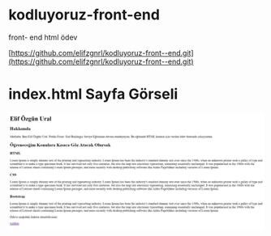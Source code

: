 # kodluyoruz-front-end
front- end html ödev

[https://github.com/elifzgnrl/kodluyoruz-front--end.git](https://github.com/elifzgnrl/kodluyoruz-front--end.git)

# index.html Sayfa Görseli
![](index.PNG)
